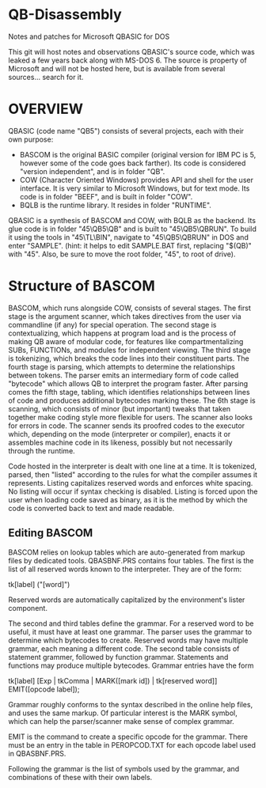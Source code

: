# QB-Disassembly
Notes and patches for Microsoft QBASIC for DOS


This git will host notes and observations QBASIC's source code, which was leaked a few years back along with MS-DOS 6. The source is property of Microsoft and will not be hosted here, but is available from several sources... search for it.


# OVERVIEW

QBASIC (code name "QB5") consists of several projects, each with their own purpose:
- BASCOM is the original BASIC compiler (original version for IBM PC is 5, however some of the code goes back farther). Its code is considered "version independent", and is in folder "QB".
- COW (Character Oriented Windows) provides API and shell for the user interface. It is very similar to Microsoft Windows, but for text mode. Its code is in folder "BEEF", and is built in folder "COW".
- BQLB is the runtime library. It resides in folder "RUNTIME".

QBASIC is a synthesis of BASCOM and COW, with BQLB as the backend. Its glue code is in folder "45\QB5\QB" and is built to "45\QB5\QBRUN". To build it using the tools in "45\TL\BIN", navigate to "45\QB5\QBRUN" in DOS and enter "SAMPLE". (hint: it helps to edit SAMPLE.BAT first, replacing "$(QB)" with "45". Also, be sure to move the root folder, "45", to root of drive).


# Structure of BASCOM

BASCOM, which runs alongside COW, consists of several stages. The first stage is the argument scanner, which takes directives from the user via commandline (if any) for special operation. The second stage is contextualizing, which happens at program load and is the process of making QB aware of modular code, for features like compartmentalizing SUBs, FUNCTIONs, and modules for independent viewing. The third stage is tokenizing, which breaks the code lines into their constituent parts. The fourth stage is parsing, which attempts to determine the relationships between tokens. The parser emits an intermediary form of code called "bytecode" which allows QB to interpret the program faster. After parsing comes the fifth stage, tabling, which identifies relationships between lines of code and produces additional bytecodes marking these. The 6th stage is scanning, which consists of minor (but important) tweaks that taken together make coding style more flexible for users. The scanner also looks for errors in code. The scanner sends its proofred codes to the executor which, depending on the mode (interpreter or compiler), enacts it or assembles machine code in its likeness, possibly but not necessarily through the runtime.

Code hosted in the interpreter is dealt with one line at a time. It is tokenized, parsed, then "listed" according to the rules for what the compiler assumes it represents. Listing capitalizes reserved words and enforces white spacing. No listing will occur if syntax checking is disabled. Listing is forced upon the user when loading code saved as binary, as it is the method by which the code is converted back to text and made readable.

## Editing BASCOM

BASCOM relies on lookup tables which are auto-generated from markup files by dedicated tools. QBASBNF.PRS contains four tables. The first is the list of all reserved words known to the interpreter. They are of the form:

tk[label] ("[word]")

Reserved words are automatically capitalized by the environment's lister component.

The second and third tables define the grammar. For a reserved word to be useful, it must have at least one grammar. The parser uses the grammar to determine which bytecodes to create. Reserved words may have multiple grammar, each meaning a different code. The second table consists of statement grammer, followed by function grammar. Statements and functions may produce multiple bytecodes. Grammar entries have the form

tk[label] [Exp | tkComma | MARK([mark id]) | tk[reserved word]] EMIT([opcode label]);

Grammar roughly conforms to the syntax described in the online help files, and uses the same markup. Of particular interest is the MARK symbol, which can help the parser/scanner make sense of complex grammar.

EMIT is the command to create a specific opcode for the grammar. There must be an entry in the table in PEROPCOD.TXT for each opcode label used in QBASBNF.PRS.

Following the grammar is the list of symbols used by the grammar, and combinations of these with their own labels.





